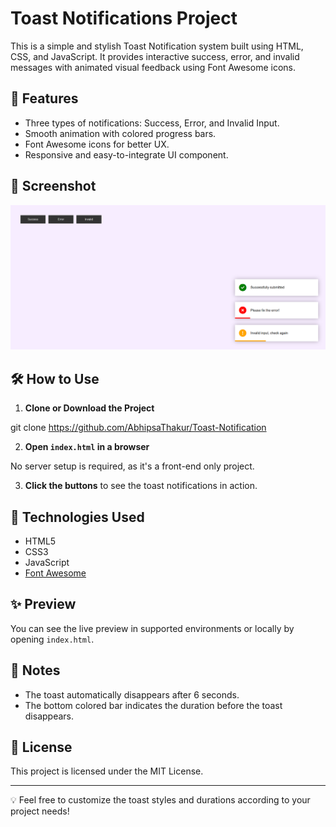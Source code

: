 # Toast Notifications Project

This is a simple and stylish Toast Notification system built using HTML, CSS, and JavaScript. It provides interactive success, error, and invalid messages with animated visual feedback using Font Awesome icons.

## 🚀 Features

- Three types of notifications: Success, Error, and Invalid Input.
- Smooth animation with colored progress bars.
- Font Awesome icons for better UX.
- Responsive and easy-to-integrate UI component.

## 📸 Screenshot

![Toast Notifications Screenshot](img/ss5.png)  


## 🛠️ How to Use

1. **Clone or Download the Project**

git clone https://github.com/AbhipsaThakur/Toast-Notification

2. **Open `index.html` in a browser**

No server setup is required, as it's a front-end only project.

3. **Click the buttons** to see the toast notifications in action.

## 🧠 Technologies Used

- HTML5
- CSS3
- JavaScript
- [Font Awesome](https://fontawesome.com/)

## ✨ Preview

You can see the live preview in supported environments or locally by opening `index.html`.

## 📌 Notes

- The toast automatically disappears after 6 seconds.
- The bottom colored bar indicates the duration before the toast disappears.

## 📄 License

This project is licensed under the MIT License.

---

💡 Feel free to customize the toast styles and durations according to your project needs!




